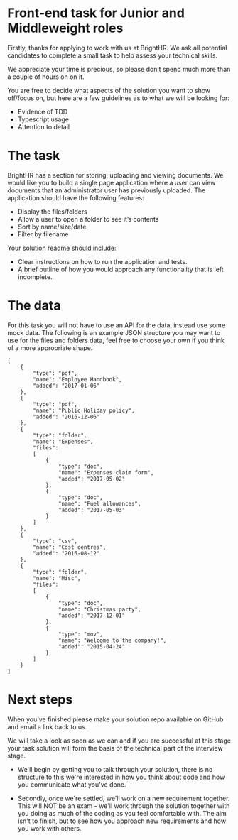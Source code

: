 # Front-end task for Junior and Middleweight roles

Firstly, thanks for applying to work with us at BrightHR. We ask all potential candidates to complete a small task to help assess your technical skills.

We appreciate your time is precious, so please don’t spend much more than a couple of hours on on it.

You are free to decide what aspects of the solution you want to show off/focus on, but here are a few guidelines as to what we will be looking for:

- Evidence of TDD
- Typescript usage
- Attention to detail

# The task

BrightHR has a section for storing, uploading and viewing documents. We would like you to build a single page application where a user can view documents that an administrator user has previously uploaded. The application should have the following features:

- Display the files/folders
- Allow a user to open a folder to see it’s contents
- Sort by name/size/date
- Filter by filename

Your solution readme should include:

- Clear instructions on how to run the application and tests.
- A brief outline of how you would approach any functionality that is left incomplete.

# The data

For this task you will not have to use an API for the data, instead use some mock data. The following is an example JSON structure you may want to use for the files and folders data, feel free to choose your own if you think of a more appropriate shape.

```
[
    {
        "type": "pdf",
        "name": "Employee Handbook",
        "added": "2017-01-06"
    },
    {
        "type": "pdf",
        "name": "Public Holiday policy",
        "added": "2016-12-06"
    },
    {
        "type": "folder",
        "name": "Expenses",
        "files":
        [
            {
                "type": "doc",
                "name": "Expenses claim form",
                "added": "2017-05-02"
            },
            {
                "type": "doc",
                "name": "Fuel allowances",
                "added": "2017-05-03"
            }
        ]
    },
    {
        "type": "csv",
        "name": "Cost centres",
        "added": "2016-08-12"
    },
    {
        "type": "folder",
        "name": "Misc",
        "files":
        [
            {
                "type": "doc",
                "name": "Christmas party",
                "added": "2017-12-01"
            },
            {
                "type": "mov",
                "name": "Welcome to the company!",
                "added": "2015-04-24"
            }
        ]
    }
]
```

# Next steps

When you’ve finished please make your solution repo available on GitHub and email a link back to us.

We will take a look as soon as we can and if you are successful at this stage your task solution will form the basis of the technical part of the interview stage.

- We'll begin by getting you to talk through your solution, there is no structure to this we're interested in how you think about code and how you communicate what you've done.

- Secondly, once we're settled, we'll work on a new requirement together. This will NOT be an exam - we'll work through the solution together with you doing as much of the coding as you feel comfortable with. The aim isn't to finish, but to see how you approach new requirements and how you work with others.

